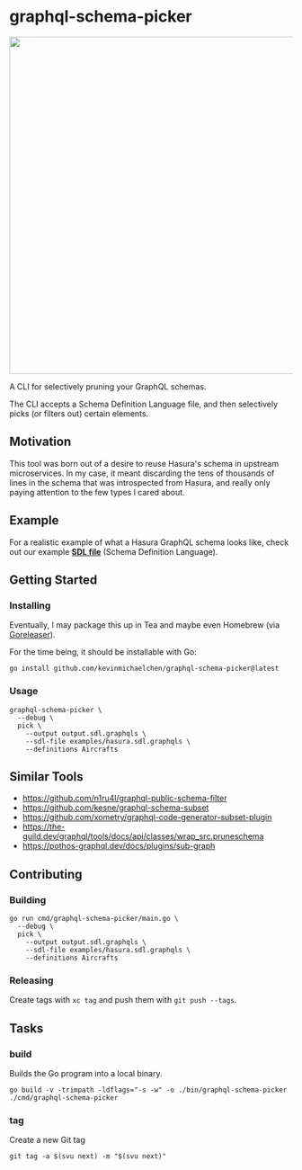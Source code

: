 # graphql-schema-picker

<img width="600" src="https://github.com/kevinmichaelchen/graphql-schema-picker/assets/5129994/0b7c6707-a76f-4a49-9539-279969307fc8" />

A CLI for selectively pruning your GraphQL schemas.

The CLI accepts a Schema Definition Language file, and then selectively picks 
(or filters out) certain elements.

## Motivation

This tool was born out of a desire to reuse Hasura's schema in upstream 
microservices. In my case, it meant discarding the tens of thousands of lines
in the schema that was introspected from Hasura, and really only paying 
attention to the few types I cared about.

## Example

For a realistic example of what a Hasura GraphQL schema looks like, check out 
our example [**SDL file**][sdl-file] (Schema Definition Language).

[sdl-file]: ./examples/hasura.sdl.graphqls

## Getting Started

### Installing

Eventually, I may package this up in Tea and maybe even Homebrew (via 
[Goreleaser][goreleaser-brew]).

For the time being, it should be installable with Go:

```shell
go install github.com/kevinmichaelchen/graphql-schema-picker@latest
```

[goreleaser-brew]: https://goreleaser.com/customization/homebrew/

### Usage

```shell
graphql-schema-picker \
  --debug \
  pick \
    --output output.sdl.graphqls \
    --sdl-file examples/hasura.sdl.graphqls \
    --definitions Aircrafts
```

## Similar Tools

- https://github.com/n1ru4l/graphql-public-schema-filter
- https://github.com/kesne/graphql-schema-subset
- https://github.com/xometry/graphql-code-generator-subset-plugin
- https://the-guild.dev/graphql/tools/docs/api/classes/wrap_src.pruneschema
- https://pothos-graphql.dev/docs/plugins/sub-graph

## Contributing

### Building

```shell
go run cmd/graphql-schema-picker/main.go \
  --debug \
  pick \
    --output output.sdl.graphqls \
    --sdl-file examples/hasura.sdl.graphqls \
    --definitions Aircrafts
```

### Releasing

Create tags with `xc tag` and push them with `git push --tags`.

## Tasks

### build

Builds the Go program into a local binary.

```shell
go build -v -trimpath -ldflags="-s -w" -o ./bin/graphql-schema-picker ./cmd/graphql-schema-picker
```

### tag

Create a new Git tag

```shell
git tag -a $(svu next) -m "$(svu next)"
```